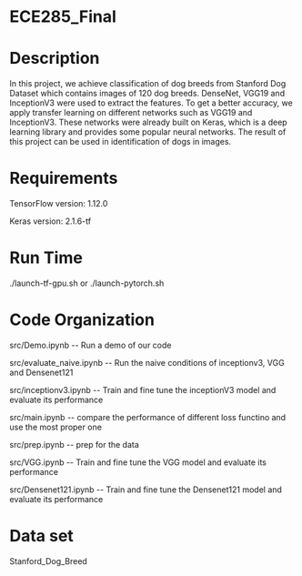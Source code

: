 # ECE285_Final

Description
===================
In this project, we achieve classification of dog breeds from Stanford Dog Dataset which contains images of 120 dog breeds. DenseNet, VGG19 and InceptionV3 were used to extract the features. To get a better accuracy, we apply transfer learning on different networks such as VGG19 and InceptionV3. These networks were already built on Keras, which is a deep learning library and provides some popular neural networks. The result of this project can be used in identification of dogs in images.

Requirements
===================
TensorFlow    version: 1.12.0

Keras         version: 2.1.6-tf

Run Time
===================
./launch-tf-gpu.sh 
or
./launch-pytorch.sh

Code Organization
===================

src/Demo.ipynb                    -- Run a demo of our code

src/evaluate_naive.ipynb          -- Run the naive conditions of inceptionv3, VGG and Densenet121

src/inceptionv3.ipynb             -- Train and fine tune the inceptionV3 model and evaluate its performance

src/main.ipynb                    -- compare the performance of different loss functino and use the most proper one

src/prep.ipynb                    -- prep for the data

src/VGG.ipynb                     -- Train and fine tune the VGG model and evaluate its performance

src/Densenet121.ipynb             -- Train and fine tune the Densenet121 model and evaluate its performance

Data set
===================
Stanford_Dog_Breed
